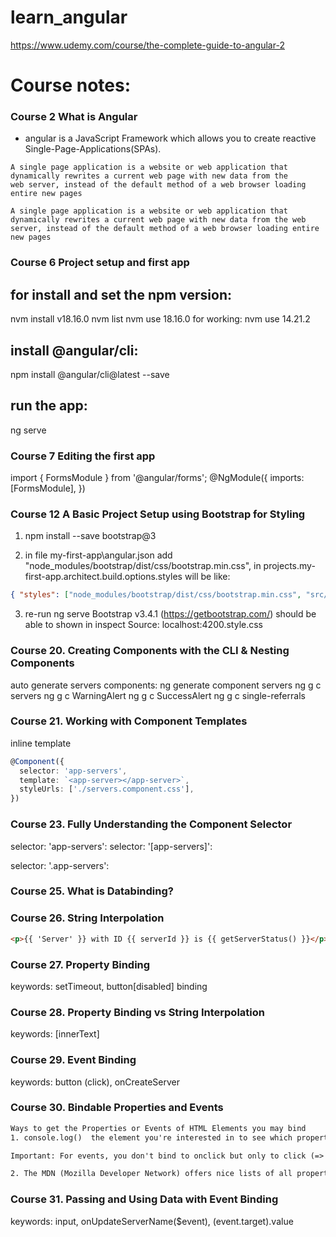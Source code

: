 # learn_angular

https://www.udemy.com/course/the-complete-guide-to-angular-2

# Course notes:

### Course 2 What is Angular

-   angular is a JavaScript Framework which allows you to create reactive Single-Page-Applications(SPAs).

```text
A single page application is a website or web application that dynamically rewrites a current web page with new data from the
web server, instead of the default method of a web browser loading entire new pages
```

```text
A single page application is a website or web application that dynamically rewrites a current web page with new data from the web server, instead of the default method of a web browser loading entire new pages
```

### Course 6 Project setup and first app

## for install and set the npm version:

nvm install v18.16.0
nvm list
nvm use 18.16.0
for working:
nvm use 14.21.2

## install @angular/cli:

npm install @angular/cli@latest --save

## run the app:

ng serve

### Course 7 Editing the first app

import { FormsModule } from '@angular/forms';
@NgModule({
imports: [FormsModule],
})

### Course 12 A Basic Project Setup using Bootstrap for Styling

1. npm install --save bootstrap@3

2. in file my-first-app\angular.json
   add
   "node_modules/bootstrap/dist/css/bootstrap.min.css",
   in projects.my-first-app.architect.build.options.styles
   will be like:

```json
{ "styles": ["node_modules/bootstrap/dist/css/bootstrap.min.css", "src/styles.css"] }
```

3. re-run ng serve
   Bootstrap v3.4.1 (https://getbootstrap.com/)
   should be able to shown in inspect Source: localhost:4200.style.css

### Course 20. Creating Components with the CLI & Nesting Components

auto generate servers components:
ng generate component servers
ng g c servers
ng g c WarningAlert
ng g c SuccessAlert
ng g c single-referrals

### Course 21. Working with Component Templates

inline template

```ts
@Component({
  selector: 'app-servers',
  template: `<app-server></app-server>`,
  styleUrls: ['./servers.component.css'],
})
```

### Course 23. Fully Understanding the Component Selector

selector: 'app-servers':
<app-servers></app-servers>
selector: '[app-servers]':

<div app-servers></div>
selector: '.app-servers':
<div class="app-servers"></div>

### Course 25. What is Databinding?

### Course 26. String Interpolation

```html
<p>{{ 'Server' }} with ID {{ serverId }} is {{ getServerStatus() }}</p>
```

### Course 27. Property Binding

keywords: setTimeout, button[disabled] binding

### Course 28. Property Binding vs String Interpolation

keywords: [innerText]

### Course 29. Event Binding
keywords: button (click), onCreateServer

### Course 30. Bindable Properties and Events

```txt
Ways to get the Properties or Events of HTML Elements you may bind
1. console.log()  the element you're interested in to see which properties and events it offers.

Important: For events, you don't bind to onclick but only to click (=> (click)).

2. The MDN (Mozilla Developer Network) offers nice lists of all properties and events of the element you're interested in. Googling for YOUR_ELEMENT properties  or YOUR_ELEMENT events  should yield nice results.
```

### Course 31. Passing and Using Data with Event Binding
keywords: input, onUpdateServerName($event), (<HTMLInputElement>event.target).value